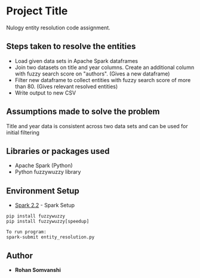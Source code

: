 # Project Title

Nulogy entity resolution code assignment.

## Steps taken to resolve the entities

* Load given data sets in Apache Spark dataframes
* Join two datasets on title and year columns. Create an additional column with fuzzy search score on "authors". (Gives a new dataframe)
* Filter new dataframe to collect entities with fuzzy search score of more than 80. (Gives relevant resolved entities)
* Write output to new CSV

## Assumptions made to solve the problem

Title and year data is consistent across two data sets and can be used for initial filtering

## Libraries or packages used

* Apache Spark (Python)
* Python fuzzywuzzy library

## Environment Setup

* [Spark 2.2](https://d3kbcqa49mib13.cloudfront.net/spark-2.2.0-bin-hadoop2.7.tgz) - Spark Setup

```
pip install fuzzywuzzy
pip install fuzzywuzzy[speedup]

To run program:
spark-submit entity_resolution.py
```
## Author

* **Rohan Somvanshi**
